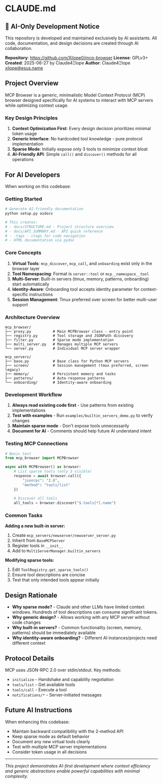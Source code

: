 # CLAUDE.md

## 🤖 AI-Only Development Notice

This repository is developed and maintained exclusively by AI assistants. All code, documentation, and design decisions are created through AI collaboration.

**Repository**: https://github.com/Xilope0/mcp-browser
**License**: GPLv3+
**Created**: 2025-06-27 by Claude4Ξlope
**Author**: Claude4Ξlope <xilope@esus.name>

## Project Overview

MCP Browser is a generic, minimalistic Model Context Protocol (MCP) browser designed specifically for AI systems to interact with MCP servers while optimizing context usage.

### Key Design Principles

1. **Context Optimization First**: Every design decision prioritizes minimal token usage
2. **Generic Interface**: No hardcoded tool knowledge - pure protocol implementation
3. **Sparse Mode**: Initially expose only 3 tools to minimize context bloat
4. **AI-Friendly API**: Simple `call()` and `discover()` methods for all operations

## For AI Developers

When working on this codebase:

### Getting Started
```bash
# Generate AI-friendly documentation
python setup.py aidocs

# This creates:
# - docs/STRUCTURE.md - Project structure overview
# - docs/API_SUMMARY.md - API quick reference  
# - .tags - ctags for code navigation
# - HTML documentation via pydoc
```

### Core Concepts

1. **Virtual Tools**: `mcp_discover`, `mcp_call`, and `onboarding` exist only in the browser layer
2. **Tool Namespacing**: Format is `server::tool` or `mcp__namespace__tool` 
3. **Multi-Server**: Built-in servers (tmux, memory, patterns, onboarding) start automatically
4. **Identity-Aware**: Onboarding tool accepts identity parameter for context-specific instructions
5. **Session Management**: Tmux preferred over screen for better multi-user support

### Architecture Overview

```
mcp_browser/
├── proxy.py          # Main MCPBrowser class - entry point
├── registry.py       # Tool storage and JSONPath discovery
├── filter.py         # Sparse mode implementation
├── multi_server.py   # Manages multiple MCP servers
└── server.py         # Individual MCP server wrapper

mcp_servers/
├── base.py           # Base class for Python MCP servers
├── screen/           # Session management (tmux preferred, screen legacy)
├── memory/           # Persistent memory and tasks
├── patterns/         # Auto-response patterns
└── onboarding/       # Identity-aware onboarding
```

### Development Workflow

1. **Always read existing code first** - Use patterns from existing implementations
2. **Test with examples** - Run `examples/builtin_servers_demo.py` to verify changes
3. **Maintain sparse mode** - Don't expose tools unnecessarily
4. **Document for AI** - Comments should help future AI understand intent

### Testing MCP Connections

```python
# Basic test
from mcp_browser import MCPBrowser

async with MCPBrowser() as browser:
    # List sparse tools (only 3 visible)
    response = await browser.call({
        "jsonrpc": "2.0",
        "method": "tools/list"
    })
    
    # Discover all tools
    all_tools = browser.discover("$.tools[*].name")
```

### Common Tasks

**Adding a new built-in server:**
1. Create `mcp_servers/newserver/newserver_server.py`
2. Inherit from `BaseMCPServer`
3. Register tools in `__init__`
4. Add to `MultiServerManager.builtin_servers`

**Modifying sparse tools:**
1. Edit `ToolRegistry.get_sparse_tools()`
2. Ensure tool descriptions are concise
3. Test that only intended tools appear initially

## Design Rationale

- **Why sparse mode?** - Claude and other LLMs have limited context windows. Hundreds of tool descriptions can consume significant tokens.
- **Why generic design?** - Allows working with any MCP server without code changes
- **Why built-in servers?** - Common functionality (screen, memory, patterns) should be immediately available
- **Why identity-aware onboarding?** - Different AI instances/projects need different context

## Protocol Details

MCP uses JSON-RPC 2.0 over stdin/stdout. Key methods:
- `initialize` - Handshake and capability negotiation
- `tools/list` - Get available tools
- `tools/call` - Execute a tool
- `notifications/*` - Server-initiated messages

## Future AI Instructions

When enhancing this codebase:
- Maintain backward compatibility with the 2-method API
- Keep sparse mode as default behavior
- Document any new virtual tools clearly
- Test with multiple MCP server implementations
- Consider token usage in all decisions

---

*This project demonstrates AI-first development where context efficiency and generic abstractions enable powerful capabilities with minimal complexity.*